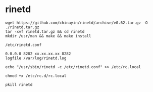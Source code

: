 # rinetd

```shell
wget https://github.com/chinayin/rinetd/archive/v0.62.tar.gz -O ./rinetd.tar.gz
tar -xvf rinetd.tar.gz && cd rinetd
mkdir /usr/man && make && make install
```

`/etc/rinetd.conf`
```shell
0.0.0.0 8282 xx.xx.xx.xx 8282
logfile /var/log/rinetd.log
```

```shell
echo "/usr/sbin/rinetd -c /etc/rinetd.conf" >> /etc/rc.local

chmod +x /etc/rc.d/rc.local
```

```shell
pkill rinetd
```
